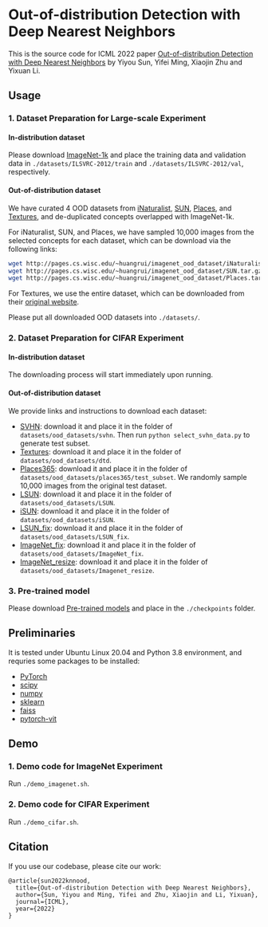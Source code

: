 # Out-of-distribution Detection with Deep Nearest Neighbors

This is the source code for ICML 2022 paper [Out-of-distribution Detection with Deep Nearest Neighbors](https://arxiv.org/abs/2204.06507)
by Yiyou Sun, Yifei Ming, Xiaojin Zhu and Yixuan Li.

## Usage

### 1. Dataset Preparation for Large-scale Experiment 

#### In-distribution dataset

Please download [ImageNet-1k](http://www.image-net.org/challenges/LSVRC/2012/index) and place the training data and validation data in
`./datasets/ILSVRC-2012/train` and  `./datasets/ILSVRC-2012/val`, respectively.

#### Out-of-distribution dataset

We have curated 4 OOD datasets from 
[iNaturalist](https://arxiv.org/pdf/1707.06642.pdf), 
[SUN](https://vision.princeton.edu/projects/2010/SUN/paper.pdf), 
[Places](http://places2.csail.mit.edu/PAMI_places.pdf), 
and [Textures](https://arxiv.org/pdf/1311.3618.pdf), 
and de-duplicated concepts overlapped with ImageNet-1k.

For iNaturalist, SUN, and Places, we have sampled 10,000 images from the selected concepts for each dataset,
which can be download via the following links:
```bash
wget http://pages.cs.wisc.edu/~huangrui/imagenet_ood_dataset/iNaturalist.tar.gz
wget http://pages.cs.wisc.edu/~huangrui/imagenet_ood_dataset/SUN.tar.gz
wget http://pages.cs.wisc.edu/~huangrui/imagenet_ood_dataset/Places.tar.gz
```

For Textures, we use the entire dataset, which can be downloaded from their
[original website](https://www.robots.ox.ac.uk/~vgg/data/dtd/).

Please put all downloaded OOD datasets into `./datasets/`.

### 2. Dataset Preparation for CIFAR Experiment 

#### In-distribution dataset

The downloading process will start immediately upon running. 

#### Out-of-distribution dataset


We provide links and instructions to download each dataset:

* [SVHN](http://ufldl.stanford.edu/housenumbers/test_32x32.mat): download it and place it in the folder of `datasets/ood_datasets/svhn`. Then run `python select_svhn_data.py` to generate test subset.
* [Textures](https://www.robots.ox.ac.uk/~vgg/data/dtd/download/dtd-r1.0.1.tar.gz): download it and place it in the folder of `datasets/ood_datasets/dtd`.
* [Places365](http://data.csail.mit.edu/places/places365/test_256.tar): download it and place it in the folder of `datasets/ood_datasets/places365/test_subset`. We randomly sample 10,000 images from the original test dataset. 
* [LSUN](https://www.dropbox.com/s/fhtsw1m3qxlwj6h/LSUN.tar.gz): download it and place it in the folder of `datasets/ood_datasets/LSUN`.
* [iSUN](https://www.dropbox.com/s/ssz7qxfqae0cca5/iSUN.tar.gz): download it and place it in the folder of `datasets/ood_datasets/iSUN`.
* [LSUN_fix](https://drive.google.com/file/d/1KVWj9xpHfVwGcErH5huVujk9snhEGOxE/view?usp=sharing): download it and place it in the folder of `datasets/ood_datasets/LSUN_fix`.
* [ImageNet_fix](https://drive.google.com/file/d/1sO_-noq10mmziB1ECDyNhD5T4u5otyKA/view?usp=sharing): download it and place it in the folder of `datasets/ood_datasets/ImageNet_fix`.
* [ImageNet_resize](https://www.dropbox.com/s/kp3my3412u5k9rl/Imagenet_resize.tar.gz): download it and place it in the folder of `datasets/ood_datasets/Imagenet_resize`.

[//]: # (For example, run the following commands in the **root** directory to download **LSUN**:)

[//]: # (```)

[//]: # (cd datasets/ood_datasets)

[//]: # (wget https://www.dropbox.com/s/fhtsw1m3qxlwj6h/LSUN.tar.gz)

[//]: # (tar -xvzf LSUN.tar.gz)

[//]: # (```)


### 3.  Pre-trained model

Please download [Pre-trained models](https://drive.google.com/file/d/1PJ5SXx0MLvq8kSZ4dmdAJaR77BHz5Y-6/view?usp=sharing) and place in the `./checkpoints` folder.

## Preliminaries
It is tested under Ubuntu Linux 20.04 and Python 3.8 environment, and requries some packages to be installed:
* [PyTorch](https://pytorch.org/)
* [scipy](https://github.com/scipy/scipy)
* [numpy](http://www.numpy.org/)
* [sklearn](https://scikit-learn.org/stable/)
* [faiss](https://github.com/facebookresearch/faiss)
* [pytorch-vit](https://github.com/lukemelas/PyTorch-Pretrained-ViT)

## Demo
### 1. Demo code for ImageNet Experiment 

Run `./demo_imagenet.sh`.

### 2. Demo code for CIFAR Experiment 

Run `./demo_cifar.sh`.


## Citation


If you use our codebase, please cite our work:

```
@article{sun2022knnood,
  title={Out-of-distribution Detection with Deep Nearest Neighbors},
  author={Sun, Yiyou and Ming, Yifei and Zhu, Xiaojin and Li, Yixuan},
  journal={ICML},
  year={2022}
}
```

